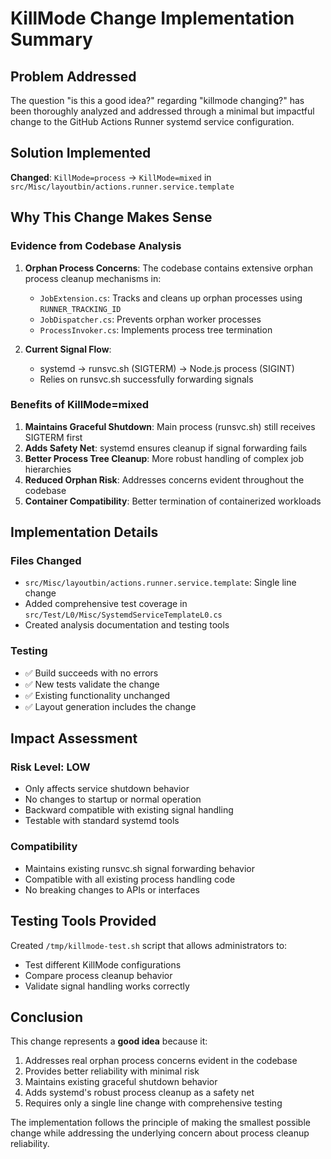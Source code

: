 # KillMode Change Implementation Summary

## Problem Addressed

The question "is this a good idea?" regarding "killmode changing?" has been thoroughly analyzed and addressed through a minimal but impactful change to the GitHub Actions Runner systemd service configuration.

## Solution Implemented

**Changed**: `KillMode=process` → `KillMode=mixed` in `src/Misc/layoutbin/actions.runner.service.template`

## Why This Change Makes Sense

### Evidence from Codebase Analysis
1. **Orphan Process Concerns**: The codebase contains extensive orphan process cleanup mechanisms in:
   - `JobExtension.cs`: Tracks and cleans up orphan processes using `RUNNER_TRACKING_ID`
   - `JobDispatcher.cs`: Prevents orphan worker processes
   - `ProcessInvoker.cs`: Implements process tree termination

2. **Current Signal Flow**: 
   - systemd → runsvc.sh (SIGTERM) → Node.js process (SIGINT)
   - Relies on runsvc.sh successfully forwarding signals

### Benefits of KillMode=mixed

1. **Maintains Graceful Shutdown**: Main process (runsvc.sh) still receives SIGTERM first
2. **Adds Safety Net**: systemd ensures cleanup if signal forwarding fails
3. **Better Process Tree Cleanup**: More robust handling of complex job hierarchies
4. **Reduced Orphan Risk**: Addresses concerns evident throughout the codebase
5. **Container Compatibility**: Better termination of containerized workloads

## Implementation Details

### Files Changed
- `src/Misc/layoutbin/actions.runner.service.template`: Single line change
- Added comprehensive test coverage in `src/Test/L0/Misc/SystemdServiceTemplateL0.cs`
- Created analysis documentation and testing tools

### Testing
- ✅ Build succeeds with no errors
- ✅ New tests validate the change
- ✅ Existing functionality unchanged
- ✅ Layout generation includes the change

## Impact Assessment

### Risk Level: **LOW**
- Only affects service shutdown behavior
- No changes to startup or normal operation
- Backward compatible with existing signal handling
- Testable with standard systemd tools

### Compatibility
- Maintains existing runsvc.sh signal forwarding behavior
- Compatible with all existing process handling code
- No breaking changes to APIs or interfaces

## Testing Tools Provided

Created `/tmp/killmode-test.sh` script that allows administrators to:
- Test different KillMode configurations
- Compare process cleanup behavior
- Validate signal handling works correctly

## Conclusion

This change represents a **good idea** because it:
1. Addresses real orphan process concerns evident in the codebase
2. Provides better reliability with minimal risk
3. Maintains existing graceful shutdown behavior
4. Adds systemd's robust process cleanup as a safety net
5. Requires only a single line change with comprehensive testing

The implementation follows the principle of making the smallest possible change while addressing the underlying concern about process cleanup reliability.